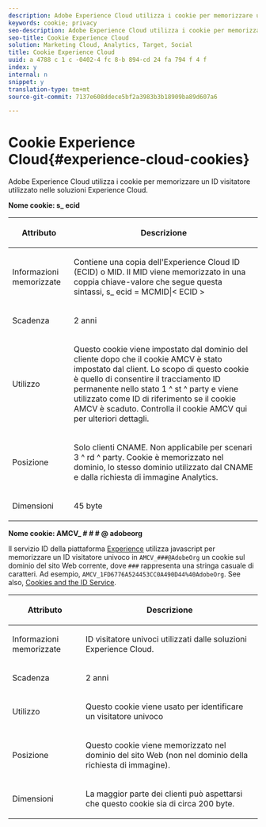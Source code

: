 ```yaml
---
description: Adobe Experience Cloud utilizza i cookie per memorizzare un ID visitatore utilizzato nelle soluzioni Experience Cloud.
keywords: cookie; privacy
seo-description: Adobe Experience Cloud utilizza i cookie per memorizzare un ID visitatore utilizzato nelle soluzioni Experience Cloud.
seo-title: Cookie Experience Cloud
solution: Marketing Cloud, Analytics, Target, Social
title: Cookie Experience Cloud
uuid: a 4788 c 1 c -0402-4 fc 8-b 894-cd 24 fa 794 f 4 f
index: y
internal: n
snippet: y
translation-type: tm+mt
source-git-commit: 7137e608ddece5bf2a3983b3b18909ba89d607a6

---
```



# Cookie Experience Cloud{#experience-cloud-cookies}

Adobe Experience Cloud utilizza i cookie per memorizzare un ID visitatore utilizzato nelle soluzioni Experience Cloud.

**Nome cookie: s_ ecid**

<table id="table_FF4C70D3D4CC425BA65162D5A9504F7D"> 
 <thead> 
  <tr> 
   <th colname="col1" class="entry"> <p>Attributo </p> </th> 
   <th colname="col2" class="entry"> <p>Descrizione </p> </th> 
  </tr> 
 </thead>
 <tbody> 
  <tr> 
   <td colname="col1"> <p>Informazioni memorizzate </p> </td> 
   <td colname="col2"> <p> Contiene una copia dell'Experience Cloud ID (ECID) o MID. Il MID viene memorizzato in una coppia chiave-valore che segue questa sintassi, s_ ecid = MCMID|&lt; ECID &gt; </p> </td> 
  </tr> 
  <tr> 
   <td colname="col1"> <p> Scadenza </p> </td> 
   <td colname="col2"> <p>2 anni </p> </td> 
  </tr> 
  <tr> 
   <td colname="col1"> <p> Utilizzo </p> </td> 
   <td colname="col2"> <p>Questo cookie viene impostato dal dominio del cliente dopo che il cookie AMCV è stato impostato dal client. Lo scopo di questo cookie è quello di consentire il tracciamento ID permanente nello stato 1 ^ st ^ party e viene utilizzato come ID di riferimento se il cookie AMCV è scaduto. Controlla il cookie AMCV qui per ulteriori dettagli. </p> </td> 
  </tr> 
  <tr> 
   <td colname="col1"> <p> Posizione </p> </td> 
   <td colname="col2"> <p>Solo clienti CNAME. Non applicabile per scenari 3 ^ rd ^ party. Cookie è memorizzato nel dominio, lo stesso dominio utilizzato dal CNAME e dalla richiesta di immagine Analytics. </p> </td> 
  </tr> 
  <tr> 
   <td colname="col1"> <p> Dimensioni </p> </td> 
   <td colname="col2"> <p>45 byte </p> </td> 
  </tr> 
 </tbody> 
</table>

**Nome cookie: AMCV_ # # # @ adobeorg**

Il servizio ID della piattaforma [Experience](https://docs.adobe.com/content/help/en/id-service/using/home.html) utilizza javascript per memorizzare un ID visitatore univoco in `AMCV_###@AdobeOrg` un cookie sul dominio del sito Web corrente, dove `###` rappresenta una stringa casuale di caratteri. Ad esempio, `AMCV_1FD6776A524453CC0A490D44%40AdobeOrg`. See also, [Cookies and the ID Service](https://docs.adobe.com/content/help/en/id-service/using/intro/cookies.html).

<table id="table_1883C0836C1E4AF5A262FBF5000C1B11"> 
 <thead> 
  <tr> 
   <th colname="col1" class="entry"> <p>Attributo </p> </th> 
   <th colname="col2" class="entry"> <p>Descrizione </p> </th> 
  </tr> 
 </thead>
 <tbody> 
  <tr> 
   <td colname="col1"> <p>Informazioni memorizzate </p> </td> 
   <td colname="col2"> <p> ID visitatore univoci utilizzati dalle soluzioni Experience Cloud. </p> </td> 
  </tr> 
  <tr> 
   <td colname="col1"> <p> Scadenza </p> </td> 
   <td colname="col2"> <p> 2 anni </p> </td> 
  </tr> 
  <tr> 
   <td colname="col1"> <p> Utilizzo </p> </td> 
   <td colname="col2"> <p> Questo cookie viene usato per identificare un visitatore univoco </p> </td> 
  </tr> 
  <tr> 
   <td colname="col1"> <p> Posizione </p> </td> 
   <td colname="col2"> <p> Questo cookie viene memorizzato nel dominio del sito Web (non nel dominio della richiesta di immagine). </p> </td> 
  </tr> 
  <tr> 
   <td colname="col1"> <p> Dimensioni </p> </td> 
   <td colname="col2"> <p> La maggior parte dei clienti può aspettarsi che questo cookie sia di circa 200 byte. </p> </td> 
  </tr> 
 </tbody> 
</table>
